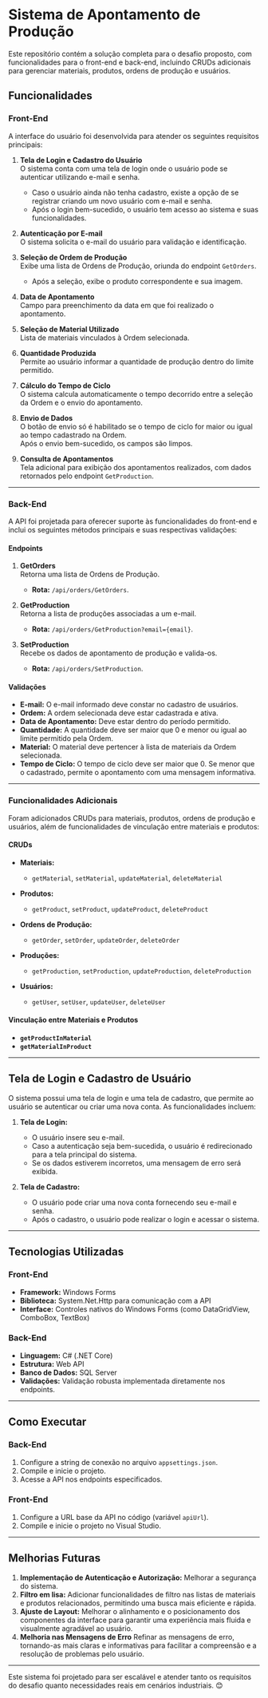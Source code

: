 # Sistema de Apontamento de Produção

Este repositório contém a solução completa para o desafio proposto, com funcionalidades para o front-end e back-end, incluindo CRUDs adicionais para gerenciar materiais, produtos, ordens de produção e usuários.

## Funcionalidades

### Front-End

A interface do usuário foi desenvolvida para atender os seguintes requisitos principais:

1. **Tela de Login e Cadastro do Usuário**  
   O sistema conta com uma tela de login onde o usuário pode se autenticar utilizando e-mail e senha.  
   - Caso o usuário ainda não tenha cadastro, existe a opção de se registrar criando um novo usuário com e-mail e senha.
   - Após o login bem-sucedido, o usuário tem acesso ao sistema e suas funcionalidades.

2. **Autenticação por E-mail**  
   O sistema solicita o e-mail do usuário para validação e identificação.

3. **Seleção de Ordem de Produção**  
   Exibe uma lista de Ordens de Produção, oriunda do endpoint `GetOrders`.  
   - Após a seleção, exibe o produto correspondente e sua imagem.

4. **Data de Apontamento**  
   Campo para preenchimento da data em que foi realizado o apontamento.

5. **Seleção de Material Utilizado**  
   Lista de materiais vinculados à Ordem selecionada.

6. **Quantidade Produzida**  
   Permite ao usuário informar a quantidade de produção dentro do limite permitido.

7. **Cálculo do Tempo de Ciclo**  
   O sistema calcula automaticamente o tempo decorrido entre a seleção da Ordem e o envio do apontamento.

8. **Envio de Dados**  
   O botão de envio só é habilitado se o tempo de ciclo for maior ou igual ao tempo cadastrado na Ordem.  
   Após o envio bem-sucedido, os campos são limpos.

9. **Consulta de Apontamentos**  
   Tela adicional para exibição dos apontamentos realizados, com dados retornados pelo endpoint `GetProduction`.

---

### Back-End

A API foi projetada para oferecer suporte às funcionalidades do front-end e inclui os seguintes métodos principais e suas respectivas validações:

#### Endpoints

1. **GetOrders**  
   Retorna uma lista de Ordens de Produção.  
   - **Rota:** `/api/orders/GetOrders`.

2. **GetProduction**  
   Retorna a lista de produções associadas a um e-mail.  
   - **Rota:** `/api/orders/GetProduction?email={email}`.

3. **SetProduction**  
   Recebe os dados de apontamento de produção e valida-os.  
   - **Rota:** `/api/orders/SetProduction`.

#### Validações

- **E-mail:** O e-mail informado deve constar no cadastro de usuários.
- **Ordem:** A ordem selecionada deve estar cadastrada e ativa.
- **Data de Apontamento:** Deve estar dentro do período permitido.
- **Quantidade:** A quantidade deve ser maior que 0 e menor ou igual ao limite permitido pela Ordem.
- **Material:** O material deve pertencer à lista de materiais da Ordem selecionada.
- **Tempo de Ciclo:** O tempo de ciclo deve ser maior que 0. Se menor que o cadastrado, permite o apontamento com uma mensagem informativa.

---

### Funcionalidades Adicionais

Foram adicionados CRUDs para materiais, produtos, ordens de produção e usuários, além de funcionalidades de vinculação entre materiais e produtos:

#### CRUDs

- **Materiais:**  
  - `getMaterial`, `setMaterial`, `updateMaterial`, `deleteMaterial`

- **Produtos:**  
  - `getProduct`, `setProduct`, `updateProduct`, `deleteProduct`

- **Ordens de Produção:**  
  - `getOrder`, `setOrder`, `updateOrder`, `deleteOrder`

- **Produções:**  
  - `getProduction`, `setProduction`, `updateProduction`, `deleteProduction`

- **Usuários:**  
  - `getUser`, `setUser`, `updateUser`, `deleteUser`

#### Vinculação entre Materiais e Produtos

- **`getProductInMaterial`**  
- **`getMaterialInProduct`**

---

## Tela de Login e Cadastro de Usuário

O sistema possui uma tela de login e uma tela de cadastro, que permite ao usuário se autenticar ou criar uma nova conta. As funcionalidades incluem:

1. **Tela de Login:**  
   - O usuário insere seu e-mail.
   - Caso a autenticação seja bem-sucedida, o usuário é redirecionado para a tela principal do sistema.
   - Se os dados estiverem incorretos, uma mensagem de erro será exibida.

2. **Tela de Cadastro:**  
   - O usuário pode criar uma nova conta fornecendo seu e-mail e senha.
   - Após o cadastro, o usuário pode realizar o login e acessar o sistema.

---

## Tecnologias Utilizadas

### Front-End

- **Framework:** Windows Forms  
- **Biblioteca:** System.Net.Http para comunicação com a API  
- **Interface:** Controles nativos do Windows Forms (como DataGridView, ComboBox, TextBox)

### Back-End

- **Linguagem:** C# (.NET Core)  
- **Estrutura:** Web API  
- **Banco de Dados:** SQL Server  
- **Validações:** Validação robusta implementada diretamente nos endpoints.

---

## Como Executar

### Back-End

1. Configure a string de conexão no arquivo `appsettings.json`.
2. Compile e inicie o projeto.
3. Acesse a API nos endpoints especificados.

### Front-End

1. Configure a URL base da API no código (variável `apiUrl`).
2. Compile e inicie o projeto no Visual Studio.

---

## Melhorias Futuras

1. **Implementação de Autenticação e Autorização:** Melhorar a segurança do sistema.
2. **Filtro em lisa:** Adicionar funcionalidades de filtro nas listas de materiais e produtos relacionados, permitindo uma busca mais eficiente e rápida.
3. **Ajuste de Layout:** Melhorar o alinhamento e o posicionamento dos componentes da interface para garantir uma experiência mais fluida e visualmente agradável ao usuário.
4. **Melhoria nas Mensagens de Erro** Refinar as mensagens de erro, tornando-as mais claras e informativas para facilitar a compreensão e a resolução de problemas pelo usuário.

---

Este sistema foi projetado para ser escalável e atender tanto os requisitos do desafio quanto necessidades reais em cenários industriais. 😊

